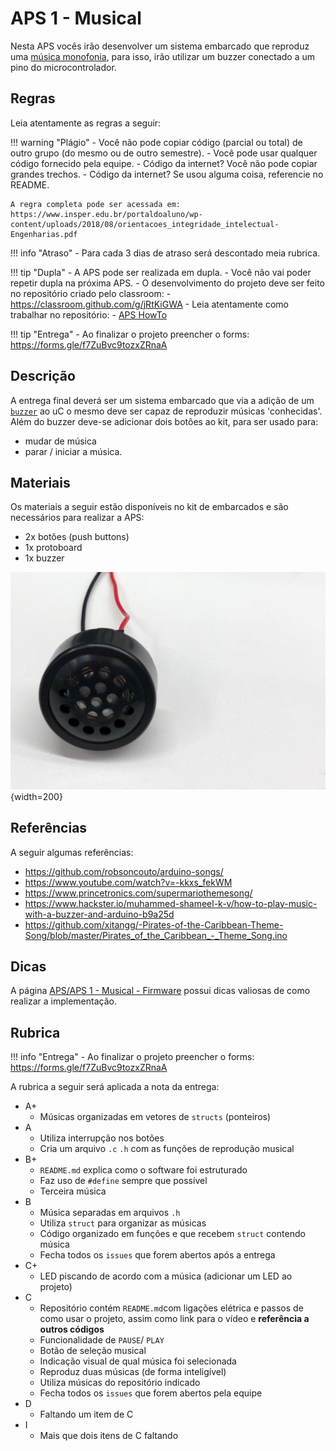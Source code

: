# APS 1 - Musical

Nesta APS vocês irão desenvolver um sistema embarcado que reproduz uma [música monofonia](https://en.wikipedia.org/wiki/Monophony), para isso, irão utilizar um 
buzzer conectado a um pino do microcontrolador.

## Regras

Leia atentamente as regras a seguir:

!!! warning "Plágio"
    - Você não pode copiar código (parcial ou total) de outro grupo (do mesmo ou de outro semestre).
    - Você pode usar qualquer código fornecido pela equipe.
    - Código da internet? Você não pode copiar grandes trechos.
    - Código da internet? Se usou alguma coisa, referencie no README.
    
    A regra completa pode ser acessada em: https://www.insper.edu.br/portaldoaluno/wp-content/uploads/2018/08/orientacoes_integridade_intelectual-Engenharias.pdf
    
!!! info "Atraso"
    - Para cada 3 dias de atraso será descontado meia rubrica.
 
!!! tip "Dupla"
    - A APS pode ser realizada em dupla.
    - Você não vai poder repetir dupla na próxima APS.
    - O desenvolvimento do projeto deve ser feito no repositório criado
    pelo classroom:
        - https://classroom.github.com/g/jRtKiGWA
    - Leia atentamente como trabalhar no repositório:
         - [APS HowTo](/ComputacaoEmbarcada/APS-howto/)

!!! tip "Entrega"
    - Ao finalizar o projeto preencher o forms: https://forms.gle/f7ZuBvc9tozxZRnaA

## Descrição

A entrega final deverá ser um sistema embarcado que via a adição de um [`buzzer`](https://en.wikipedia.org/wiki/Buzzer) ao uC o mesmo deve ser capaz de reproduzir músicas 'conhecidas'. Além do buzzer deve-se adicionar dois botões ao kit, para ser usado para: 

- mudar de música
- parar / iniciar a música.

## Materiais

Os materiais a seguir estão disponíveis no kit de embarcados e são necessários para realizar a APS:

- 2x botões (push buttons)
- 1x protoboard
- 1x buzzer 

![](imgs/APS-1/falante.jpeg){width=200}

## Referências

A seguir algumas referências:

- https://github.com/robsoncouto/arduino-songs/
- https://www.youtube.com/watch?v=-kkxs_fekWM
- https://www.princetronics.com/supermariothemesong/
- https://www.hackster.io/muhammed-shameel-k-v/how-to-play-music-with-a-buzzer-and-arduino-b9a25d
- https://github.com/xitangg/-Pirates-of-the-Caribbean-Theme-Song/blob/master/Pirates_of_the_Caribbean_-_Theme_Song.ino

## Dicas

A página [APS/APS 1 - Musical - Firmware](/ComputacaoEmbarcada/APS-1-Musical-software) possui
dicas valiosas de como realizar a implementação.

## Rubrica

!!! info "Entrega"
    - Ao finalizar o projeto preencher o forms: https://forms.gle/f7ZuBvc9tozxZRnaA

A rubrica a seguir será aplicada a nota da entrega:

- A+ 
    - Músicas organizadas em vetores de `structs` (ponteiros)
- A 
    - Utiliza interrupção nos botões
    - Cria um arquivo `.c` `.h` com as funções de reprodução musical
- B+
    - `README.md` explica como o software foi estruturado
    - Faz uso de `#define` sempre que possível 
    - Terceira música
- B 
    - Música separadas em arquivos `.h`
    - Utiliza `struct` para organizar as músicas
    - Código organizado em funções e que recebem `struct` contendo música
    - Fecha todos os `issues` que forem abertos após a entrega
- C+
    - LED piscando de acordo com a música (adicionar um LED ao projeto)
- C
    - Repositório contém `README.md`com ligações elétrica e passos de como usar o projeto, assim como link para o vídeo e **referência a outros códigos**
    - Funcionalidade de `PAUSE`/ `PLAY`
    - Botão de seleção musical
    - Indicação visual de qual música foi selecionada
    - Reproduz duas músicas (de forma inteligível)
    - Utiliza músicas do repositório indicado
    - Fecha todos os `issues` que forem abertos pela equipe
- D
    - Faltando um item de C
- I
    - Mais que dois itens de C faltando

